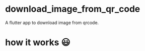 # download_image_from_qr_code

A flutter app to download image from qrcode.

# how it works :smiley:

